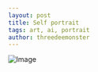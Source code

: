 ```yaml
---
layout: post
title: Self portrait
tags: art, ai, portrait
author: threedeemonster
---
```


<!-- ![Image](https://threedeemonster.mo.cloudinary.net/assets/threedeemonster-portrait.jpg) -->
![Image](https://threedeemonster.com/assets/threedeemonster-portrait.jpg)
